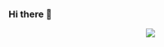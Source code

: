 ### Hi there 👋

<!--
**Liuyf0/Liuyf0** is a ✨ _special_ ✨ repository because its `README.md` (this file) appears on your GitHub profile.

Here are some ideas to get you started:

- 🔭 I’m currently working on ...
- 🌱 I’m currently learning ...
- 👯 I’m looking to collaborate on ...
- 🤔 I’m looking for help with ...
- 💬 Ask me about ...
- 📫 How to reach me: ...
- 😄 Pronouns: ...
- ⚡ Fun fact: ...
-->

<div align="center"> <img src="https://metrics.lecoq.io/sun0225SUN?template=classic&config.timezone=Asia%2FShanghai](https://metrics.lecoq.io/embed?user=Liuyf0)https://metrics.lecoq.io/embed?user=Liuyf0"> </div>
